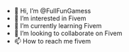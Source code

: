 - 👋 Hi, I’m @FullFunGamess
- 👀 I’m interested in Fivem
- 🌱 I’m currently learning Fivem
- 💞️ I’m looking to collaborate on Fivem
- 📫 How to reach me fivem

<!---
FullFunGamess/FullFunGamess is a ✨ special ✨ repository because its `README.md` (this file) appears on your GitHub profile.
You can click the Preview link to take a look at your changes.
--->
